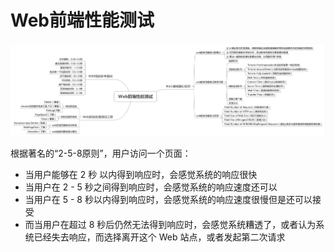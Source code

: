 # Web前端性能测试

![](/img/Web前端性能测试.png)

根据著名的“2-5-8原则”，用户访问一个页面：
- 当用户能够在 2 秒 以内得到响应时，会感觉系统的响应很快
- 当用户在 2 - 5 秒之间得到响应时，会感觉系统的响应速度还可以
- 当用户在 5 - 8 秒以内得到响应时，会感觉系统的响应速度很慢但是还可以接受
- 而当用户在超过 8 秒后仍然无法得到响应时，会感觉系统糟透了，或者认为系统已经失去响应，而选择离开这个 Web 站点，或者发起第二次请求

